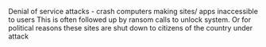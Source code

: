 Denial of service attacks - crash computers making sites/ apps inaccessible to users
This is often followed up by ransom calls to unlock system. Or for political reasons these sites are shut down to citizens of the country under attack